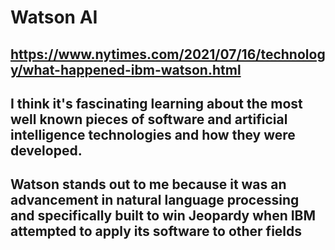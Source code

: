 # Watson AI
## https://www.nytimes.com/2021/07/16/technology/what-happened-ibm-watson.html
## I think it's fascinating learning about the most well known pieces of software and artificial intelligence technologies and how they were developed. 
## Watson stands out to me because it was an advancement in natural language processing and specifically built to win Jeopardy when IBM attempted to apply its software to other fields

